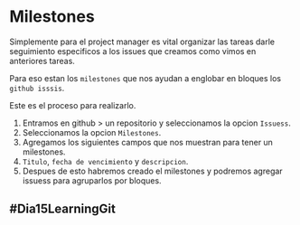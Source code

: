 # Milestones
Simplemente para el project manager es vital organizar las tareas darle seguimiento especificos a los issues que creamos como vimos en anteriores tareas.

Para eso estan los ``milestones`` que nos ayudan a englobar en bloques los ``github isssis``.

Este es el proceso para realizarlo.

1. Entramos en github > un repositorio y seleccionamos la opcion ``Issuess``.
2. Seleccionamos la opcion ``Milestones``.
3. Agregamos los siguientes campos que nos muestran para tener un milestones.
4. ``Titulo``, ``fecha de vencimiento`` y ``descripcion``.
5. Despues de esto habremos creado el milestones y podremos agregar issuess para agruparlos por bloques.

## #Dia15LearningGit